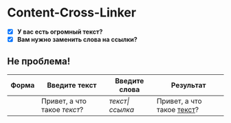 # Content-Cross-Linker

 - [x] **У вас есть огромный текст?**
 - [x] **Вам нужно заменить слова на ссылки?**
 ## Не проблема!

|  Форма| Введите текст | Введите слова| Результат |
|--|--|--|--|
|  | Привет, а что такое *текст*? | *текст\|ссылка* | Привет, а что такое [текст](https://github.com/whitered932/Content-Cross-Linker/)?

